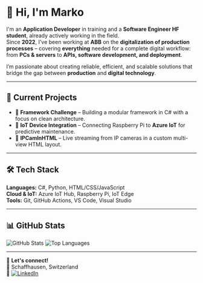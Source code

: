 # 👋 Hi, I'm Marko

I'm an **Application Developer** in training and a **Software Engineer HF student**, already actively working in the field.  
Since **2022**, I've been working at **ABB** on the **digitalization of production processes** – covering **everything** needed for a complete digital workflow:  
from **PCs & servers** to **APIs, software development, and deployment**.

I’m passionate about creating reliable, efficient, and scalable solutions that bridge the gap between **production** and **digital technology**.

---

## 🚀 Current Projects
- 🧩 **Framework Challenge** – Building a modular framework in C# with a focus on clean architecture.
- 📡 **IoT Device Integration** – Connecting Raspberry Pi to **Azure IoT** for predictive maintenance.
- 🎥 **IPCamInHTML** – Live streaming from IP cameras in a custom multi-view HTML layout.

---

## 🛠 Tech Stack
**Languages:** C#, Python, HTML/CSS/JavaScript  
**Cloud & IoT:** Azure IoT Hub, Raspberry Pi, IoT Edge  
**Tools:** Git, GitHub Actions, VS Code, Visual Studio  

---

## 📊 GitHub Stats
![GitHub Stats](https://github-readme-stats-pink-eta-37.vercel.app/api?username=MarkoBaru&show_icons=true&theme=tokyonight&count_private=true)
![Top Languages](https://github-readme-stats-pink-eta-37.vercel.app/api/top-langs/?username=MarkoBaru&layout=compact&theme=tokyonight&count_private=true)

---

💬 **Let's connect!**  
📍 Schaffhausen, Switzerland  
🔗 [![LinkedIn](https://img.shields.io/badge/LinkedIn-Profile-blue?style=flat&logo=linkedin)](https://www.linkedin.com/in/marko-barutcu-6aa11722b/)
